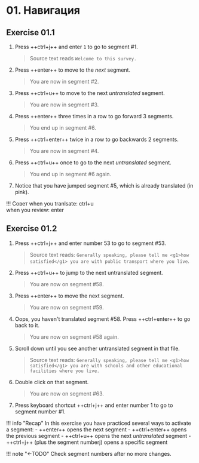 # 01. Навигация
<!--
- Ctrl+U
- Enter / Ctrl+Enter
- Double click
- Ctrl+J
-->

## Exercise 01.1


<!--
NAVIGATION in first file???
to avoid directing the user to later in the project ...
-->

1. Press ++ctrl+j++ and enter `1` to go to segment #1.

   > Source text reads `Welcome to this survey.`

2. Press ++enter++ to move to the _next_ segment.

   > You are now in segment #2.
   <!-- > Source text reads `How is your economic situation?` -->

3. Press ++ctrl+u++ to move to the next _untranslated_ segment.

   > You are now in segment #3.
   <!-- Source text reads `Pretty good` -->

4. Press ++enter++ three times in a row to go forward 3 segments.

   > You end up in segment #6.
   <!-- > Source text reads `Pretty good` again -->

5. Press ++ctrl+enter++ twice in a row to go backwards 2 segments.

   > You are now in segment #4.
   <!-- > Source text reads `Pretty bad` -->

6. Press ++ctrl+u++ once to go to the next _untranslated_ segment.

   > You end up in segment #6 again.
   <!-- > Source text reads `Pretty good` again -->

7. Notice that you have jumped segment #5, which is already translated (in pink).

!!! Совет
    when you tranlsate: ctrl+u  
    when you review: enter

<!--
adri's exercise: more practice
remove if unnecessary, check with adri
-->





## Exercise 01.2

<!---Check segment numbers!!-->
<!-- @demo about navigation: explain color green = active segment -->
<!-- @todo (AM): add notice green color to exercise -->

1. Press ++ctrl+j++ and enter number 53 to go to segment #53.

   > Source text reads: `Generally speaking, please tell me <g1>how satisfied</g1> you are with public transport where you live`.

2. Press ++ctrl+u++ to jump to the next untranslated segment.

   > You are now on segment #58.

3. Press ++enter++ to move the next segment.

   > You are now on segment #59.

4. Oops, you haven't translated segment #58. Press ++ctrl+enter++ to go back to it.

   > You are now on segment #58 again.

5. Scroll down until you see another untranslated segment in that file.

   > Source text reads: `Generally speaking, please tell me <g1>how satisfied</g1> you are with schools and other educational facilities where you live.`

6. Double click on that segment.

   > You are now on segment #63.

7. Press keyboard shortcut ++ctrl+j++ and enter number 1 to go to segment number #1.


!!! info "Recap"
    In this exercise you have practiced several ways to activate a segment:
    - ++enter++ opens the next segment
    - ++ctrl+enter++ opens the previous segment
    - ++ctrl+u++ opens the next _untranslated_ segment
    - ++ctrl+j++ (plus the segment numberj) opens a specific segment


!!! note "←TODO"
    Check segment numbers after no more changes.